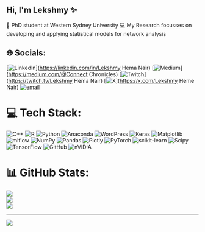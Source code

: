 ## Hi, I'm Lekshmy ✨
🧠 PhD student at Western Sydney University
💻 My Research focusses on developing and applying statistical models for network analysis



## 🌐 Socials:
[![LinkedIn](https://img.shields.io/badge/LinkedIn-%230077B5.svg?logo=linkedin&logoColor=white)](https://linkedin.com/in/Lekshmy Hema Nair) [![Medium](https://img.shields.io/badge/Medium-12100E?logo=medium&logoColor=white)](https://medium.com/@Connect Chronicles) [![Twitch](https://img.shields.io/badge/Twitch-%239146FF.svg?logo=Twitch&logoColor=white)](https://twitch.tv/Lekshmy Hema Nair) [![X](https://img.shields.io/badge/X-black.svg?logo=X&logoColor=white)](https://x.com/Lekshmy Heme Nair) [![email](https://img.shields.io/badge/Email-D14836?logo=gmail&logoColor=white)](mailto:l.hemanair@westernsydney.edu.au) 

# 💻 Tech Stack:
![C++](https://img.shields.io/badge/c++-%2300599C.svg?style=for-the-badge&logo=c%2B%2B&logoColor=white) ![R](https://img.shields.io/badge/r-%23276DC3.svg?style=for-the-badge&logo=r&logoColor=white) ![Python](https://img.shields.io/badge/python-3670A0?style=for-the-badge&logo=python&logoColor=ffdd54) ![Anaconda](https://img.shields.io/badge/Anaconda-%2344A833.svg?style=for-the-badge&logo=anaconda&logoColor=white) ![WordPress](https://img.shields.io/badge/WordPress-%23117AC9.svg?style=for-the-badge&logo=WordPress&logoColor=white) ![Keras](https://img.shields.io/badge/Keras-%23D00000.svg?style=for-the-badge&logo=Keras&logoColor=white) ![Matplotlib](https://img.shields.io/badge/Matplotlib-%23ffffff.svg?style=for-the-badge&logo=Matplotlib&logoColor=black) ![mlflow](https://img.shields.io/badge/mlflow-%23d9ead3.svg?style=for-the-badge&logo=numpy&logoColor=blue) ![NumPy](https://img.shields.io/badge/numpy-%23013243.svg?style=for-the-badge&logo=numpy&logoColor=white) ![Pandas](https://img.shields.io/badge/pandas-%23150458.svg?style=for-the-badge&logo=pandas&logoColor=white) ![Plotly](https://img.shields.io/badge/Plotly-%233F4F75.svg?style=for-the-badge&logo=plotly&logoColor=white) ![PyTorch](https://img.shields.io/badge/PyTorch-%23EE4C2C.svg?style=for-the-badge&logo=PyTorch&logoColor=white) ![scikit-learn](https://img.shields.io/badge/scikit--learn-%23F7931E.svg?style=for-the-badge&logo=scikit-learn&logoColor=white) ![Scipy](https://img.shields.io/badge/SciPy-%230C55A5.svg?style=for-the-badge&logo=scipy&logoColor=%white) ![TensorFlow](https://img.shields.io/badge/TensorFlow-%23FF6F00.svg?style=for-the-badge&logo=TensorFlow&logoColor=white) ![GitHub](https://img.shields.io/badge/github-%23121011.svg?style=for-the-badge&logo=github&logoColor=white) ![nVIDIA](https://img.shields.io/badge/nVIDIA-%2376B900.svg?style=for-the-badge&logo=nVIDIA&logoColor=white)
# 📊 GitHub Stats:
![](https://github-readme-stats.vercel.app/api?username=leksro&theme=dark&hide_border=false&include_all_commits=false&count_private=false)<br/>
![](https://nirzak-streak-stats.vercel.app/?user=leksro&theme=dark&hide_border=false)<br/>
![](https://github-readme-stats.vercel.app/api/top-langs/?username=leksro&theme=dark&hide_border=false&include_all_commits=false&count_private=false&layout=compact)

---
[![](https://visitcount.itsvg.in/api?id=leksro&icon=4&color=0)](https://visitcount.itsvg.in)

<!-- Proudly created with GPRM ( https://gprm.itsvg.in ) -->

